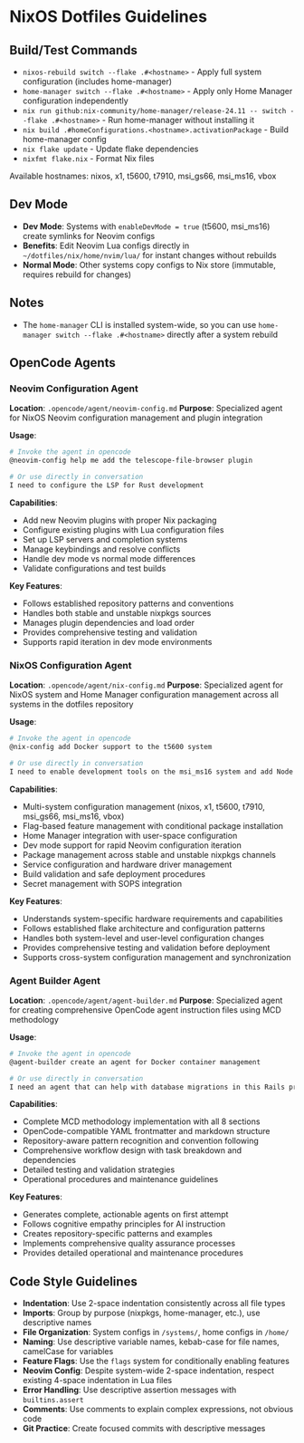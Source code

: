 # NixOS Dotfiles Guidelines

## Build/Test Commands
- `nixos-rebuild switch --flake .#<hostname>` - Apply full system configuration (includes home-manager)
- `home-manager switch --flake .#<hostname>` - Apply only Home Manager configuration independently
- `nix run github:nix-community/home-manager/release-24.11 -- switch --flake .#<hostname>` - Run home-manager without installing it
- `nix build .#homeConfigurations.<hostname>.activationPackage` - Build home-manager config
- `nix flake update` - Update flake dependencies
- `nixfmt flake.nix` - Format Nix files

Available hostnames: nixos, x1, t5600, t7910, msi_gs66, msi_ms16, vbox

## Dev Mode
- **Dev Mode**: Systems with `enableDevMode = true` (t5600, msi_ms16) create symlinks for Neovim configs
- **Benefits**: Edit Neovim Lua configs directly in `~/dotfiles/nix/home/nvim/lua/` for instant changes without rebuilds
- **Normal Mode**: Other systems copy configs to Nix store (immutable, requires rebuild for changes)

## Notes
- The `home-manager` CLI is installed system-wide, so you can use `home-manager switch --flake .#<hostname>` directly after a system rebuild

## OpenCode Agents

### Neovim Configuration Agent
**Location**: `.opencode/agent/neovim-config.md`
**Purpose**: Specialized agent for NixOS Neovim configuration management and plugin integration

**Usage**:
```bash
# Invoke the agent in opencode
@neovim-config help me add the telescope-file-browser plugin

# Or use directly in conversation
I need to configure the LSP for Rust development
```

**Capabilities**:
- Add new Neovim plugins with proper Nix packaging
- Configure existing plugins with Lua configuration files
- Set up LSP servers and completion systems
- Manage keybindings and resolve conflicts
- Handle dev mode vs normal mode differences
- Validate configurations and test builds

**Key Features**:
- Follows established repository patterns and conventions
- Handles both stable and unstable nixpkgs sources
- Manages plugin dependencies and load order
- Provides comprehensive testing and validation
- Supports rapid iteration in dev mode environments

### NixOS Configuration Agent
**Location**: `.opencode/agent/nix-config.md`
**Purpose**: Specialized agent for NixOS system and Home Manager configuration management across all systems in the dotfiles repository

**Usage**:
```bash
# Invoke the agent in opencode
@nix-config add Docker support to the t5600 system

# Or use directly in conversation
I need to enable development tools on the msi_ms16 system and add Node.js packages
```

**Capabilities**:
- Multi-system configuration management (nixos, x1, t5600, t7910, msi_gs66, msi_ms16, vbox)
- Flag-based feature management with conditional package installation
- Home Manager integration with user-space configuration
- Dev mode support for rapid Neovim configuration iteration
- Package management across stable and unstable nixpkgs channels
- Service configuration and hardware driver management
- Build validation and safe deployment procedures
- Secret management with SOPS integration

**Key Features**:
- Understands system-specific hardware requirements and capabilities
- Follows established flake architecture and configuration patterns
- Handles both system-level and user-level configuration changes
- Provides comprehensive testing and validation before deployment
- Supports cross-system configuration management and synchronization

### Agent Builder Agent
**Location**: `.opencode/agent/agent-builder.md`
**Purpose**: Specialized agent for creating comprehensive OpenCode agent instruction files using MCD methodology

**Usage**:
```bash
# Invoke the agent in opencode
@agent-builder create an agent for Docker container management

# Or use directly in conversation
I need an agent that can help with database migrations in this Rails project
```

**Capabilities**:
- Complete MCD methodology implementation with all 8 sections
- OpenCode-compatible YAML frontmatter and markdown structure
- Repository-aware pattern recognition and convention following
- Comprehensive workflow design with task breakdown and dependencies
- Detailed testing and validation strategies
- Operational procedures and maintenance guidelines

**Key Features**:
- Generates complete, actionable agents on first attempt
- Follows cognitive empathy principles for AI instruction
- Creates repository-specific patterns and examples
- Implements comprehensive quality assurance processes
- Provides detailed operational and maintenance procedures

## Code Style Guidelines
- **Indentation**: Use 2-space indentation consistently across all file types
- **Imports**: Group by purpose (nixpkgs, home-manager, etc.), use descriptive names
- **File Organization**: System configs in `/systems/`, home configs in `/home/`
- **Naming**: Use descriptive variable names, kebab-case for file names, camelCase for variables
- **Feature Flags**: Use the `flags` system for conditionally enabling features
- **Neovim Config**: Despite system-wide 2-space indentation, respect existing 4-space indentation in Lua files
- **Error Handling**: Use descriptive assertion messages with `builtins.assert`
- **Comments**: Use comments to explain complex expressions, not obvious code
- **Git Practice**: Create focused commits with descriptive messages